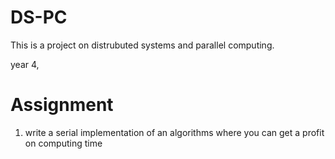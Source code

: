 # DS-PC

This is a project on distrubuted systems and parallel computing.

year 4, 

# Assignment

1. write a serial implementation of an algorithms where you can get a profit on computing time 
	